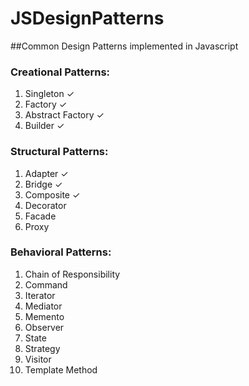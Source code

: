 # JSDesignPatterns
##Common Design Patterns implemented in Javascript

### Creational Patterns:
1. Singleton &#x2713;
2. Factory &#x2713;
3. Abstract Factory &#x2713;
4. Builder &#x2713;

### Structural Patterns:
1. Adapter &#x2713;
2. Bridge &#x2713;
3. Composite &#x2713;
4. Decorator
5. Facade
6. Proxy

### Behavioral Patterns:
1. Chain of Responsibility
2. Command
3. Iterator
4. Mediator
5. Memento
6. Observer
7. State
8. Strategy
9. Visitor
10. Template Method